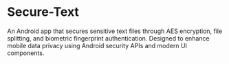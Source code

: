 # Secure-Text
An Android app that secures sensitive text files through AES encryption, file splitting, and biometric fingerprint authentication. Designed to enhance mobile data privacy using Android security APIs and modern UI components.
